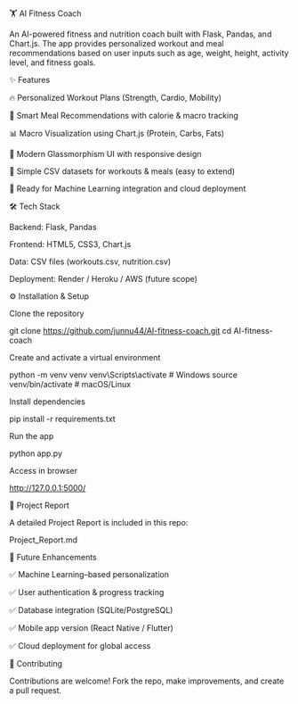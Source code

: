 🏋️ AI Fitness Coach

An AI-powered fitness and nutrition coach built with Flask, Pandas, and Chart.js.
The app provides personalized workout and meal recommendations based on user inputs such as age, weight, height, activity level, and fitness goals.

✨ Features

🔥 Personalized Workout Plans (Strength, Cardio, Mobility)

🥗 Smart Meal Recommendations with calorie & macro tracking

📊 Macro Visualization using Chart.js (Protein, Carbs, Fats)

🎨 Modern Glassmorphism UI with responsive design

📂 Simple CSV datasets for workouts & meals (easy to extend)

🚀 Ready for Machine Learning integration and cloud deployment

🛠️ Tech Stack

Backend: Flask, Pandas

Frontend: HTML5, CSS3, Chart.js

Data: CSV files (workouts.csv, nutrition.csv)

Deployment: Render / Heroku / AWS (future scope)

⚙️ Installation & Setup

Clone the repository

git clone https://github.com/junnu44/AI-fitness-coach.git
cd AI-fitness-coach


Create and activate a virtual environment

python -m venv venv
venv\Scripts\activate      # Windows
source venv/bin/activate   # macOS/Linux


Install dependencies

pip install -r requirements.txt


Run the app

python app.py


Access in browser

http://127.0.0.1:5000/

📄 Project Report

A detailed Project Report is included in this repo:

Project_Report.md

🚀 Future Enhancements

✅ Machine Learning–based personalization

✅ User authentication & progress tracking

✅ Database integration (SQLite/PostgreSQL)

✅ Mobile app version (React Native / Flutter)

✅ Cloud deployment for global access

🤝 Contributing

Contributions are welcome! Fork the repo, make improvements, and create a pull request.
